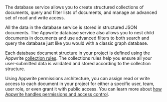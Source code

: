 The database service allows you to create structured collections of documents, query and filter lists of documents, and manage an advanced set of read and write access.

All the data in the database service is stored in structured JSON documents. The Appwrite database service also allows you to nest child documents in documents and use advanced filters to both search and query the database just like you would with a classic graph database.

Each database document structure in your project is defined using the Appwrite [collection rules](/docs/rules). The collections rules help you ensure all your user-submitted data is validated and stored according to the collection structure.

Using Appwrite permissions architecture, you can assign read or write access to each document in your project for either a specific user, team, user role, or even grant it with public access. You can learn more about [how Appwrite handles permissions and access control](/docs/permissions).